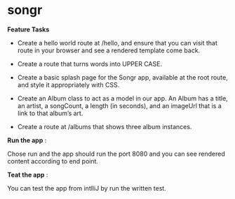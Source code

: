 # songr

**Feature Tasks**

- Create a hello world route at /hello, and ensure that you can visit that route in your browser and see a rendered template come back.

- Create a route that turns words into UPPER CASE.

- Create a basic splash page for the Songr app, available at the root route, and style it appropriately with CSS.

- Create an Album class to act as a model in our app.
  An Album has a title, an artist, a songCount, a length (in seconds), and an imageUrl that is a link to that album’s art.

- Create a route at /albums that shows three album instances.

**Run the app** :

Chose run and the app should run the port 8080 and you can see rendered content according to end point.

**Teat the app** :

You can test the app from intlliJ by run the written test.
